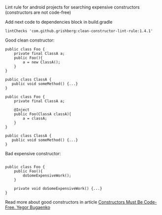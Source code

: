 Lint rule for android projects for searching expensive constructors (constructors are not code-free)

Add next code to dependencies block in build.gradle
```
lintChecks 'com.github.grishberg:clean-constructor-lint-rule:1.4.1'
```


Good clean constructor:
```
public class Foo {
    private final ClassA a;
    public Foo(){
        a = new ClassA();
    }
}

public class ClassA {
   public void someMethod() {...}
}

```

```
public class Foo {
    private final ClassA a;
    
    @Inject
    public Foo(ClassA classA){
        a = classA;
    }
}

public class ClassA {
   public void someMethod() {...}
}

```



Bad expensive constructor:

```

public class Foo {
    public Foo(){
        doSomeExpensiveWork();
    }
    
    private void doSomeExpensiveWork() {...}
}

```

Read more about good constructors in article [Constructors Must Be Code-Free. Yegor Bugaenko](https://www.yegor256.com/2015/05/07/ctors-must-be-code-free.html)